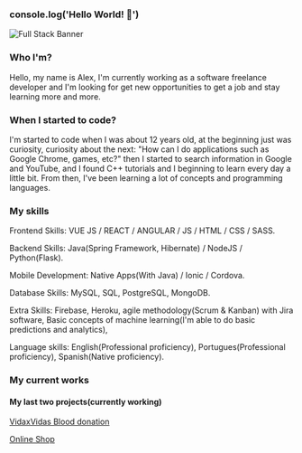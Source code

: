 ### console.log('Hello World! 👋')

![Full Stack Banner](https://metricoidtech.com/wp-content/uploads/2019/03/banner-meanstack-background.png)

### Who I'm?
Hello, my name is Alex, I'm currently working as a software freelance developer and I'm looking for get new opportunities to get a job and stay learning more and more.

### When I started to code?
I'm started to code when I was about 12 years old, at the beginning just was curiosity, curiosity about the next: "How can I do applications such as Google Chrome, games, etc?" then I started to search information in Google and YouTube, and I found C++ tutorials and I beginning to learn every day a little bit.
From then, I've been learning a lot of concepts and programming languages.

### My skills
Frontend Skills: VUE JS / REACT / ANGULAR / JS / HTML / CSS / SASS.

Backend Skills: Java(Spring Framework, Hibernate) / NodeJS / Python(Flask).

Mobile Development: Native Apps(With Java) / Ionic / Cordova.

Database Skills: MySQL, SQL, PostgreSQL, MongoDB.

Extra Skills: Firebase, Heroku, agile methodology(Scrum & Kanban) with Jira software, Basic concepts of machine learning(I'm able to do basic predictions and analytics),

Language skills: English(Professional proficiency), Portugues(Professional proficiency), Spanish(Native proficiency).

### My current works
#### My last two projects(currently working)
[VidaxVidas Blood donation](https://vidaxvidas.herokuapp.com/)

[Online Shop](https://mtienda.herokuapp.com/)

